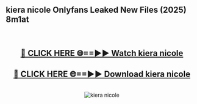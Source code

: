 <h2>kiera nicole Onlyfans Leaked New Files (2025) 8m1at</h2>
<br>
<div align="center">
<h2><a href="https://mediafiles.top/kiera_nicole&ref=git" rel="nofollow">🔴 CLICK HERE 🌐==►► Watch kiera nicole</a></h2>
<h2><a href="https://mediafiles.top/kiera_nicole&ref=git" rel="nofollow">🔴 CLICK HERE 🌐==►► Download kiera nicole</a></h2>
<br>
<a href="https://mediafiles.top/kiera_nicole&ref=git" rel="nofollow" data-target="animated-image.originalLink"><img src="https://i.ibb.co.com/xMMVF88/686577567.gif" alt="kiera nicole" style="max-width: 100%; display: inline-block;" data-target="animated-image.originalImage"></a>
</div>
<br>
<br>